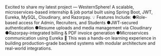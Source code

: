 Excited to share my latest project — WesternSphere!
 A scalable, microservices-based internship & job portal built using Spring Boot, JWT, Eureka, MySQL, Cloudinary, and Razorpay.
💡 Features Include:
 ●Role-based access for Admin, Recruiters, and Students
 ●JWT-secured authentication
 ●Resume uploads and media management via Cloudinary
 ●Razorpay-integrated billing & PDF invoice generation
 ●Microservices communication using Eureka
🔧 This was a hands-on learning experience in building production-grade backend systems with modular architecture and real-world integrations.
